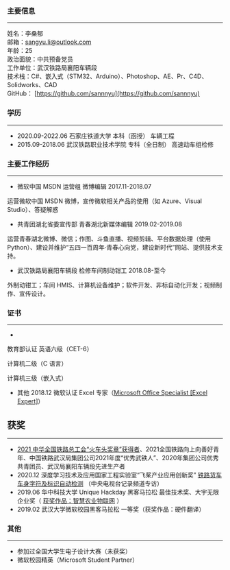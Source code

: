 ### 主要信息
---
姓名：李桑郁<br>邮箱：sangyu.li@outlook.com<br>年龄：25<br>政治面貌：中共预备党员<br>工作单位：武汉铁路局襄阳车辆段<br>技术栈：C#、嵌入式（STM32、Arduino）、Photoshop、AE、Pr、C4D、Solidworks、CAD<br>GitHub： [https://github.com/sannnyu](https://github.com/sannnyu)<br>

### 学历


---


* 2020.09-2022.06 石家庄铁道大学 本科（函授） 车辆工程
* 2015.09-2018.06 武汉铁路职业技术学院 专科（全日制） 高速动车组检修
### 主要工作经历


---
*  微软中国 MSDN 运营组    微博编辑    2017.11-2018.07
 
 运营微软中国 MSDN 微博，宣传微软相关产品的使用（如 Azure、Visual Studio）、答疑解惑

* 共青团湖北省委宣传部    青春湖北新媒体编辑    2019.02-2019.08
 
 运营青春湖北微博、微信；作图、斗鱼直播、视频剪辑、平台数据处理（使用 Python）、建设并维护“五四一百周年·青春心向党，建设新时代”网站、提供技术支持。

* 武汉铁路局襄阳车辆段    检修车间制动钳工    2018.08-至今
 
 外制动钳工；车间 HMIS、计算机设备维护；软件开发、非标自动化开发；视频制作、宣传设计。

### 证书


---
* 
教育部认证
英语六级（CET-6）

计算机二级（C 语言）

计算机三级（嵌入式）

* 其他
2018.12 微软认证 Excel 专家（[Microsoft Office Specialist [Excel Expert]](https://docs.microsoft.com/zh-cn/learn/certifications/mos-excel-2016/)）

## 获奖


---


* [2021 中华全国铁路总工会“火车头奖章”获得者](https://baike.baidu.com/item/全国铁路系统火车头奖奖章/3403539?fromtitle=火车头奖章&fromid=6977746&fr=aladdin)、2021全国铁路向上向善好青年、中国铁路武汉局集团公司2021年度“优秀武铁人”、2020年集团公司优秀共青团员、武汉局襄阳车辆段先进生产者
* 2020.12 深度学习技术及应用国家工程实验室“飞桨产业应用创新奖” [铁路货车车身字符及标识自动检测](https://baijiahao.baidu.com/s?id=1687959853235426003) （中央电视台记录频道专访）
* 2019.06 华中科技大学 Unique Hackday 黑客马拉松 最佳技术奖、大宇无限企业奖（ [获奖作品：智慧农业物联网](https://mp.weixin.qq.com/s/KIxtdPEjKSgSHqK__4h9Bw) ）
* 2019.02 武汉大学微软校园黑客马拉松 一等奖（获奖作品：硬件翻译）
### 其他


---


* 参加过全国大学生电子设计大赛（未获奖）
* 微软校园精英（Microsoft Student Partner）
